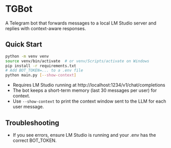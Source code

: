 # TGBot

A Telegram bot that forwards messages to a local LM Studio server and replies with context-aware responses.

## Quick Start
```bash
python -m venv venv
source venv/bin/activate  # or venv/Scripts/activate on Windows
pip install -r requirements.txt
# Add BOT_TOKEN=... to a .env file
python main.py [--show-context]
```

- Requires LM Studio running at http://localhost:1234/v1/chat/completions
- The bot keeps a short-term memory (last 30 messages per user) for context.
- Use `--show-context` to print the context window sent to the LLM for each user message.

## Troubleshooting
- If you see errors, ensure LM Studio is running and your .env has the correct BOT_TOKEN.
